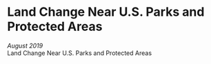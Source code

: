 # Land Change Near U.S. Parks and Protected Areas
*August 2019<br>*
Land Change Near U.S. Parks and Protected Areas

